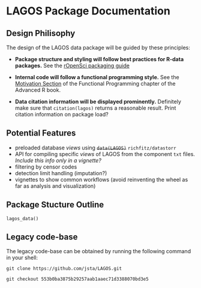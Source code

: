 # LAGOS Package Documentation

## Design Philisophy

The design of the LAGOS data package will be guided by these principles:

 * **Package structure and styling will follow best practices for R-data packages.** See the [rOpenSci packaging guide](https://github.com/ropensci/onboarding/blob/master/packaging_guide.md)
 
 * **Internal code will follow a functional programming style.** See the [Motivation Section](http://adv-r.had.co.nz/Functional-programming.html#fp-motivation) of the Functional Programming chapter of the Advanced R book.
 
 * **Data citation information will be displayed prominently.** Definitely make sure that `citation(lagos)` returns a reasonable result. Print citation information on package load?

## Potential Features

 * preloaded database _views_ using ~~`data(LAGOS)`~~ `richfitz/datastorr`
 * API for compiling specific _views_ of LAGOS from the component `txt` files. _Include this info only in a vignette?_
 * filtering by censor codes
 * detection limit handling (imputation?)
 * vignettes to show common workflows (avoid reinventing the wheel as far as analysis and visualization)

## Package Stucture Outline

```
lagos_data()
```

## Legacy code-base

The legacy code-base can be obtained by running the following command in your shell:

```
git clone https://github.com/jsta/LAGOS.git 

git checkout 553b0ba3875b29257aab1aaec71d3388070bd3e5
```

